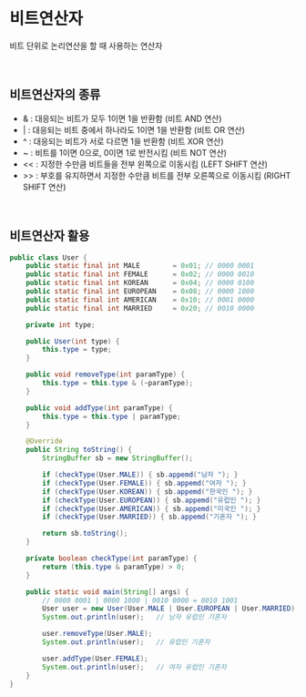 # 비트연산자
비트 단위로 논리연산을 할 때 사용하는 연산자

<br>

## 비트연산자의 종류
- & : 대응되는 비트가 모두 1이면 1을 반환함 (비트 AND 연산)
- | : 대응되는 비트 중에서 하나라도 1이면 1을 반환함 (비트 OR 연산)
- ^ : 대응되는 비트가 서로 다르면 1을 반환함 (비트 XOR 연산)
- ~ : 비트를 1이면 0으로, 0이면 1로 반전시킴 (비트 NOT 연산)
- <<    : 지정한 수만큼 비트들을 전부 왼쪽으로 이동시킴 (LEFT SHIFT 연산)
- \>>   : 부호를 유지하면서 지정한 수만큼 비트를 전부 오른쪽으로 이동시킴 (RIGHT SHIFT 연산)

<br>

## 비트연산자 활용
```java
public class User {
    public static final int MALE        = 0x01; // 0000 0001
    public static final int FEMALE      = 0x02; // 0000 0010
    public static final int KOREAN      = 0x04; // 0000 0100
    public static final int EUROPEAN    = 0x08; // 0000 1000
    public static final int AMERICAN    = 0x10; // 0001 0000
    public static final int MARRIED     = 0x20; // 0010 0000

    private int type;

    public User(int type) {
        this.type = type;
    }

    public void removeType(int paramType) {
        this.type = this.type & (~paramType);
    }

    public void addType(int paramType) {
        this.type = this.type | paramType;
    }

    @Override
    public String toString() {
        StringBuffer sb = new StringBuffer();

        if (checkType(User.MALE)) { sb.appemd("남자 "); }
        if (checkType(User.FEMALE)) { sb.appemd("여자 "); }
        if (checkType(User.KOREAN)) { sb.appemd("한국인 "); }
        if (checkType(User.EUROPEAN)) { sb.appemd("유럽인 "); }
        if (checkType(User.AMERICAN)) { sb.appemd("미국인 "); }
        if (checkType(User.MARRIED)) { sb.appemd("기혼자 "); }

        return sb.toString();
    }

    private boolean checkType(int paramType) {
        return (this.type & paramType) > 0;
    }

    public static void main(String[] args) {
        // 0000 0001 | 0000 1000 | 0010 0000 = 0010 1001
        User user = new User(User.MALE | User.EUROPEAN | User.MARRIED);
        System.out.println(user);   // 남자 유럽인 기혼자

        user.removeType(User.MALE);
        System.out.println(user);   // 유럽인 기혼자

        user.addType(User.FEMALE);
        System.out.println(user);   // 여자 유럽인 기혼자
    }
}
```